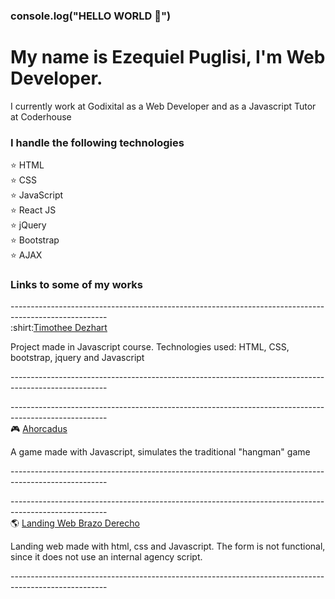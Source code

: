 
<!--
**Ezepuglisi/Ezepuglisi** is a ✨ _special_ ✨ repository because its `README.md` (this file) appears on your GitHub profile.

Here are some ideas to get you started:

- 🔭 I’m currently working on ...
- 🌱 I’m currently learning ...
- 👯 I’m looking to collaborate on ...
- 🤔 I’m looking for help with ...
- 💬 Ask me about ...
- 📫 How to reach me: ...
- 😄 Pronouns: ...
- ⚡ Fun fact: ...
-->

### console.log("HELLO WORLD 👋")

<h1>My name is Ezequiel Puglisi, I'm Web Developer.</h1>

<p>I currently work at Godixital as a Web Developer and as a Javascript Tutor at Coderhouse</p> 

<h3>I handle the following technologies</h3>

:star: HTML <br>
:star: CSS  <br>
:star: JavaScript  <br>
:star: React JS  <br>
:star: jQuery  <br>
:star: Bootstrap  <br>
:star: AJAX  <br>

<h3>Links to some of my works</h3>
------------------------------------------------------------------------------------------------------<br>
:shirt:<a href="https://ezepuglisi.github.io/TimotheeDezahrt-JS/">Timothee Dezhart</a>
<p>
Project made in Javascript course. Technologies used: HTML, CSS, bootstrap, jquery and Javascript
</p>
------------------------------------------------------------------------------------------------------<br>

------------------------------------------------------------------------------------------------------<br>
:video_game: <a href="https://ezepuglisi.github.io/Ahorcadus/">Ahorcadus</a>
<p>
A game made with Javascript, simulates the traditional "hangman" game
</p>
------------------------------------------------------------------------------------------------------<br>

------------------------------------------------------------------------------------------------------<br>
:earth_americas: <a href="https://ezepuglisi.github.io/brazoDerecho/">Landing Web Brazo Derecho</a>
<p>
Landing web made with html, css and Javascript. The form is not functional, since it does not use an internal agency script.
</p>
------------------------------------------------------------------------------------------------------<br>
